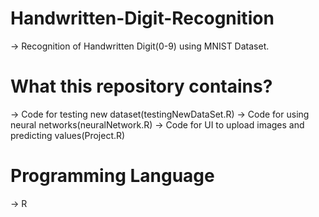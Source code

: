 # Handwritten-Digit-Recognition
-> Recognition of Handwritten Digit(0-9) using MNIST Dataset.

# What this repository contains?
-> Code for testing new dataset(testingNewDataSet.R)	-> Code for using neural networks(neuralNetwork.R)	-> Code for UI to upload images and predicting values(Project.R)

# Programming Language
-> R
